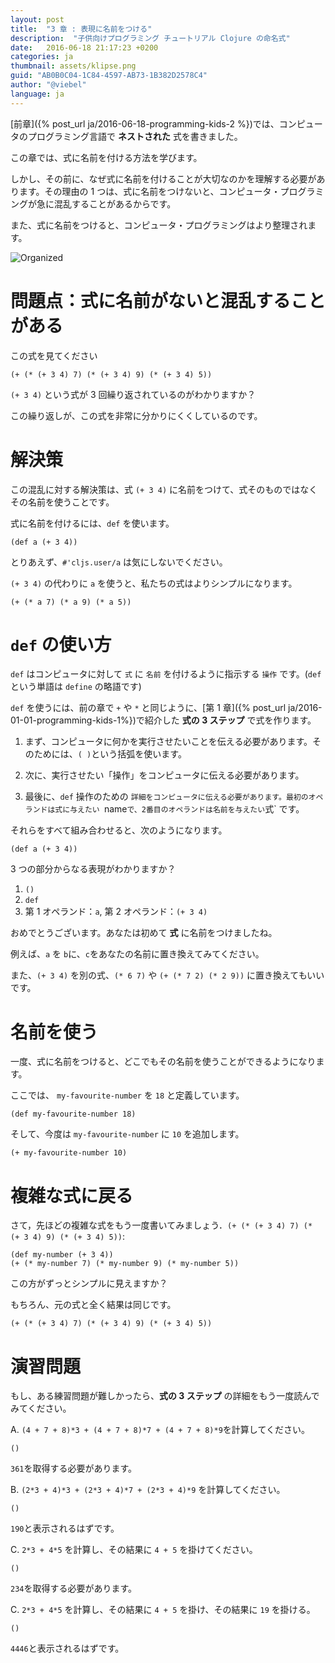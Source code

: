 ```yaml
---
layout: post
title:  "3 章 : 表現に名前をつける"
description:  "子供向けプログラミング チュートリアル Clojure の命名式"
date:   2016-06-18 21:17:23 +0200
categories: ja
thumbnail: assets/klipse.png
guid: "AB0B0C04-1C84-4597-AB73-1B382D2578C4"
author: "@viebel"
language: ja
---
```


[前章]({% post_url ja/2016-06-18-programming-kids-2 %})では、コンピュータのプログラミング言語で **ネストされた** 式を書きました。

この章では、式に名前を付ける方法を学びます。

しかし、その前に、なぜ式に名前を付けることが大切なのかを理解する必要があります。その理由の 1 つは、式に名前をつけないと、コンピュータ・プログラミングが急に混乱することがあるからです。

また、式に名前をつけると、コンピュータ・プログラミングはより整理されます。

![Organized](/assets/images/organized.jpg)

# 問題点：式に名前がないと混乱することがある

この式を見てください

~~~klipse
(+ (* (+ 3 4) 7) (* (+ 3 4) 9) (* (+ 3 4) 5))
~~~

`(+ 3 4)` という式が 3 回繰り返されているのがわかりますか？

この繰り返しが、この式を非常に分かりにくくしているのです。

# 解決策

この混乱に対する解決策は、式 `(+ 3 4)` に名前をつけて、式そのものではなくその名前を使うことです。

式に名前を付けるには、`def` を使います。

~~~klipse
(def a (+ 3 4))
~~~

とりあえず、`#'cljs.user/a` は気にしないでください。

`(+ 3 4)` の代わりに `a` を使うと、私たちの式はよりシンプルになります。


~~~klipse
(+ (* a 7) (* a 9) (* a 5))
~~~

# `def` の使い方

`def` はコンピュータに対して `式` に `名前` を付けるように指示する `操作` です。(`def` という単語は `define` の略語です)

`def` を使うには、前の章で `+` や `*` と同じように、[第 1 章]({% post_url ja/2016-01-01-programming-kids-1%})で紹介した **式の 3 ステップ** で式を作ります。

1. まず、コンピュータに何かを実行させたいことを伝える必要があります。そのためには、`( )`という括弧を使います。

2. 次に、実行させたい「操作」をコンピュータに伝える必要があります。

3. 最後に、`def` 操作のための `詳細をコンピュータに伝える必要があります。最初のオペランドは式に与えたい `name` で、2番目のオペランドは名前を与えたい `式` です。

それらをすべて組み合わせると、次のようになります。

~~~klipse
(def a (+ 3 4))
~~~

3 つの部分からなる表現がわかりますか？

1. `()`
2. `def`
3. 第 1 オペランド：`a`, 第 2 オペランド：`(+ 3 4)`

おめでとうございます。あなたは初めて **式** に名前をつけましたね。

例えば、`a` を `b`に、`c`をあなたの名前に置き換えてみてください。

また、`(+ 3 4)` を別の式、`(* 6 7)` や `(+ (* 7 2) (* 2 9))` に置き換えてもいいです。

# 名前を使う

一度、式に名前をつけると、どこでもその名前を使うことができるようになります。

ここでは、 `my-favourite-number` を `18` と定義しています。

~~~klipse
(def my-favourite-number 18)
~~~

そして、今度は `my-favourite-number` に `10` を追加します。

~~~klipse
(+ my-favourite-number 10)
~~~

# 複雑な式に戻る

さて，先ほどの複雑な式をもう一度書いてみましょう．`(+ (* (+ 3 4) 7) (* (+ 3 4) 9) (* (+ 3 4) 5))`:

~~~klipse
(def my-number (+ 3 4))
(+ (* my-number 7) (* my-number 9) (* my-number 5))
~~~

この方がずっとシンプルに見えますか？

もちろん、元の式と全く結果は同じです。

~~~klipse
(+ (* (+ 3 4) 7) (* (+ 3 4) 9) (* (+ 3 4) 5))
~~~


# 演習問題

もし、ある練習問題が難しかったら、**式の 3 ステップ** の詳細をもう一度読んでみてください。

A. `(4 + 7 + 8)*3 + (4 + 7 + 8)*7 + (4 + 7 + 8)*9`を計算してください。

~~~klipse
()
~~~

`361`を取得する必要があります。

B. `(2*3 + 4)*3 + (2*3 + 4)*7 + (2*3 + 4)*9` を計算してください。

~~~klipse
()
~~~

`190`と表示されるはずです。


C. `2*3 + 4*5` を計算し、その結果に `4 + 5` を掛けてください。

~~~klipse
()
~~~

`234`を取得する必要があります。

C. `2*3 + 4*5` を計算し、その結果に `4 + 5` を掛け、その結果に `19` を掛ける。

~~~klipse
()
~~~


`4446`と表示されるはずです。

